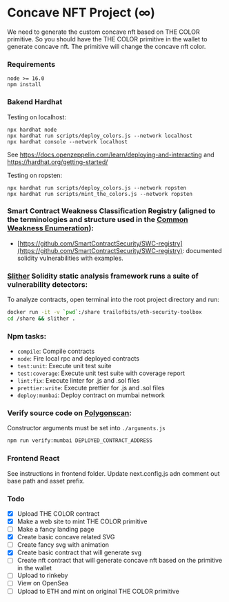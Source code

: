 # Concave NFT Project (∞)

We need to generate the custom concave nft based on THE COLOR primitive. So you should have the THE COLOR primitive in the wallet to generate concave nft. The primitive will change the concave nft color.

### Requirements

```
node >= 16.0
npm install
```

### Bakend Hardhat

Testing on localhost:

```
npx hardhat node
npx hardhat run scripts/deploy_colors.js --network localhost
npx hardhat console --network localhost
```

See https://docs.openzeppelin.com/learn/deploying-and-interacting
and https://hardhat.org/getting-started/

Testing on ropsten:

```
npx hardhat run scripts/deploy_colors.js --network ropsten
npx hardhat run scripts/mint_the_colors.js --network ropsten
```

### Smart Contract Weakness Classification Registry (aligned to the terminologies and structure used in the [Common Weakness Enumeration](https://cwe.mitre.org)):

- [https://github.com/SmartContractSecurity/SWC-registry](https://github.com/SmartContractSecurity/SWC-registry): documented solidity vulnerabilities with examples.

### [Slither](https://github.com/crytic/slither) Solidity static analysis framework runs a suite of vulnerability detectors:

To analyze contracts, open terminal into the root project directory and run:

```bash
docker run -it -v `pwd`:/share trailofbits/eth-security-toolbox
cd /share && slither .
```

### Npm tasks:

- `compile`: Compile contracts
- `node`: Fire local rpc and deployed contracts
- `test:unit`: Execute unit test suite
- `test:coverage`: Execute unit test suite with coverage report
- `lint:fix`: Execute linter for .js and .sol files
- `prettier:write`: Execute prettier for .js and .sol files
- `deploy:mumbai`: Deploy contract on mumbai network

### Verify source code on [Polygonscan](https://mumbai.polygonscan.com):

Constructor arguments must be set into `./arguments.js`

```bash
npm run verify:mumbai DEPLOYED_CONTRACT_ADDRESS
```
### Frontend React

See instructions in frontend folder. Update next.config.js adn comment out base path and asset prefix.

### Todo

 - [x] Upload THE COLOR contract
 - [x] Make a web site to mint THE COLOR primitive
 - [ ] Make a fancy landing page
 - [x] Create basic concave related SVG
 - [ ] Create fancy svg with animation
 - [x] Create basic contract that will generate svg
 - [ ] Create nft contract that will generate concave nft based on the primitive in the wallet
 - [ ] Upload to rinkeby
 - [ ] View on OpenSea
 - [ ] Upload to ETH and mint on original THE COLOR primitive
